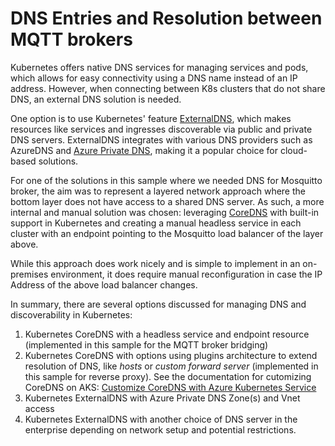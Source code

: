 # DNS Entries and Resolution between MQTT brokers

Kubernetes offers native DNS services for managing services and pods, which allows for easy connectivity using a DNS name instead of an IP address. However, when connecting between K8s clusters that do not share DNS, an external DNS solution is needed.

One option is to use Kubernetes' feature [ExternalDNS](https://github.com/kubernetes-sigs/external-dns), which makes resources like services and ingresses discoverable via public and private DNS servers. ExternalDNS integrates with various DNS providers such as AzureDNS and [Azure Private DNS](https://kubernetes-sigs.github.io/external-dns/v0.13.3/tutorials/azure-private-dns/), making it a popular choice for cloud-based solutions.

For one of the solutions in this sample where we needed DNS for Mosquitto broker, the aim was to represent a layered network approach where the bottom layer does not have access to a shared DNS server. As such, a more internal and manual solution was chosen: leveraging [CoreDNS](https://coredns.io/) with built-in support in Kubernetes and creating a manual headless service in each cluster with an endpoint pointing to the Mosquitto load balancer of the layer above.

While this approach does work nicely and is simple to implement in an on-premises environment, it does require manual reconfiguration in case the IP Address of the above load balancer changes.

In summary, there are several options discussed for managing DNS and discoverability in Kubernetes:

1. Kubernetes CoreDNS with a headless service and endpoint resource (implemented in this sample for the MQTT broker bridging)
2. Kubernetes CoreDNS with options using plugins architecture to extend resolution of DNS, like *hosts* or *custom forward server* (implemented in this sample for reverse proxy). See the documentation for cutomizing CoreDNS on AKS: [Customize CoreDNS with Azure Kubernetes Service](https://learn.microsoft.com/en-us/azure/aks/coredns-custom)
3. Kubernetes ExternalDNS with Azure Private DNS Zone(s) and Vnet access
4. Kubernetes ExternalDNS with another choice of DNS server in the enterprise depending on network setup and potential restrictions.
